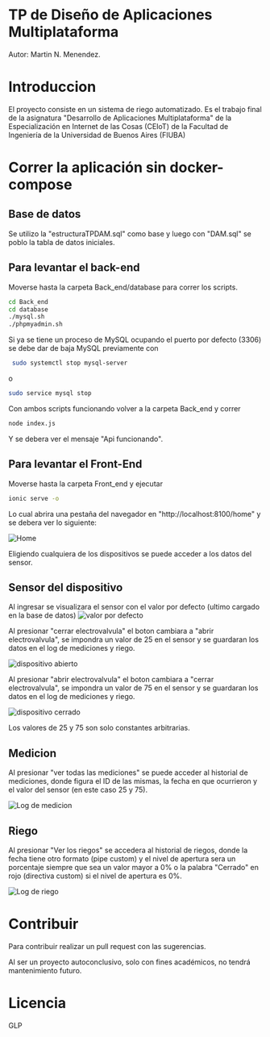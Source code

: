 # TP de Diseño de Aplicaciones Multiplataforma
Autor: Martin N. Menendez.

# Introduccion
El proyecto consiste en un sistema de riego automatizado. Es el trabajo final de la asignatura "Desarrollo de Aplicaciones Multiplataforma" de la Especialización en Internet de las Cosas (CEIoT) de la Facultad de Ingeniería de la Universidad de Buenos Aires (FIUBA)

# Correr la aplicación sin docker-compose

## Base de datos

Se utilizo la "estructuraTPDAM.sql" como base y luego con "DAM.sql" se poblo la tabla de datos iniciales.

## Para levantar el back-end

Moverse hasta la carpeta Back_end/database para correr los scripts.
```sh
cd Back_end
cd database
./mysql.sh
./phpmyadmin.sh
```
Si ya se tiene un proceso de MySQL ocupando el puerto por defecto (3306) se debe dar de baja MySQL previamente con

```sh
 sudo systemctl stop mysql-server
```
o
```sh
sudo service mysql stop
```
Con ambos scripts funcionando volver a la carpeta Back_end y correr

```sh
node index.js
```

Y se debera ver el mensaje "Api funcionando".

## Para levantar el Front-End

Moverse hasta la carpeta Front_end y ejecutar

```sh
ionic serve -o
```

Lo cual abrira una pestaña del navegador en "http://localhost:8100/home" y se debera ver lo siguiente:

![Home](Home.png)

Eligiendo cualquiera de los dispositivos se puede acceder a los datos del sensor.

## Sensor del dispositivo

Al ingresar se visualizara el sensor con el valor por defecto (ultimo cargado en la base de datos)
![valor por defecto](Disp_defecto.png)

Al presionar "cerrar electrovalvula" el boton cambiara a "abrir electrovalvula", se impondra un valor de 25 en el sensor y se guardaran los datos en el log de mediciones y riego.

![dispositivo abierto](Dsip_abrir.png)

Al presionar "abrir electrovalvula" el boton cambiara a "cerrar electrovalvula", se impondra un valor de 75 en el sensor y se guardaran los datos en el log de mediciones y riego.

![dispositivo cerrado](Disp_cerrar.png)

Los valores de 25 y 75 son solo constantes arbitrarias.

## Medicion

Al presionar "ver todas las mediciones" se puede acceder al historial de mediciones, donde figura el ID de las mismas, la fecha en que ocurrieron y el valor del sensor (en este caso 25 y 75).

![Log de medicion](Medicion.png)

## Riego

Al presionar "Ver los riegos" se accedera al historial de riegos, donde la fecha tiene otro formato (pipe custom) y el nivel de apertura sera un porcentaje siempre que sea un valor mayor a 0% o la palabra "Cerrado" en rojo (directiva custom) si el nivel de apertura es 0%.

![Log de riego](Riego.png)


# Contribuir
Para contribuir realizar un pull request con las sugerencias.

Al ser un proyecto autoconclusivo, solo con fines académicos, no tendrá mantenimiento futuro.
# Licencia
GLP
